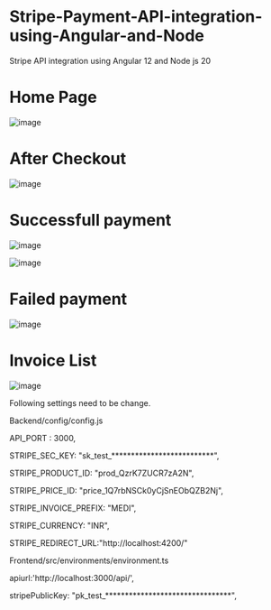# Stripe-Payment-API-integration-using-Angular-and-Node
Stripe API integration using Angular 12 and Node js 20


Home Page
============

![image](https://github.com/user-attachments/assets/b9d76c33-56f9-489e-b98d-8137e8317b20)


After Checkout
==============

![image](https://github.com/user-attachments/assets/8e579ed2-5883-468b-8f04-61c22de5b55f)


Successfull payment
===================

![image](https://github.com/user-attachments/assets/96f31e02-b34d-4617-9498-67ab176fe2bb)


![image](https://github.com/user-attachments/assets/8c1e069f-35b9-4075-8f92-bd727df9a400)

Failed payment
===================

![image](https://github.com/user-attachments/assets/f55a728b-d0f6-43a4-87c3-4f7a4a96fe6a)


Invoice List
===============

![image](https://github.com/user-attachments/assets/de5b004a-e3c7-4a50-a7d0-1e48e91d6ff9)



Following settings need to be change.

Backend/config/config.js

API_PORT	: 3000, 

STRIPE_SEC_KEY: "sk_test_**************************",	

STRIPE_PRODUCT_ID: "prod_QzrK7ZUCR7zA2N",

STRIPE_PRICE_ID: "price_1Q7rbNSCk0yCjSnEObQZB2Nj",

STRIPE_INVOICE_PREFIX: "MEDI",

STRIPE_CURRENCY: "INR",

STRIPE_REDIRECT_URL:"http://localhost:4200/"



Frontend/src/environments/environment.ts

apiurl:'http://localhost:3000/api/',

stripePublicKey: "pk_test_********************************",






